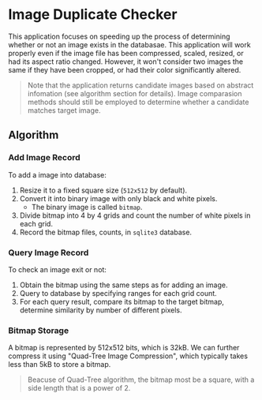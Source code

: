 # Image Duplicate Checker

This application focuses on speeding up the process of determining whether or not an image exists in the databasae. This application will work properly even if the image file has been compressed, scaled, resized, or had its aspect ratio changed. However, it won't consider two images the same if they have been cropped, or had their color significantly altered.

> Note that the application returns candidate images based on abstract infomation (see algorithm section for details). Image comparasion methods should still be employed to determine whether a candidate matches target image.

## Algorithm

### Add Image Record
To add a image into database:
1. Resize it to a fixed square size (`512x512` by default). 
2. Convert it into binary image with only black and white pixels.
   * The binary image is called `bitmap`.
3. Divide bitmap into 4 by 4 grids and count the number of white pixels in each grid. 
4. Record the bitmap files, counts, in `sqlite3` database.

### Query Image Record
To check an image exit or not:
1. Obtain the bitmap using the same steps as for adding an image.
2. Query to database by specifying ranges for each grid count.
3. For each query result, compare its bitmap to the target bitmap, determine similarity by number of different pixels.

### Bitmap Storage
A bitmap is represented by 512x512 bits, which is 32kB. We can further compress it using "Quad-Tree Image Compression", which typically takes less than 5kB to store a bitmap.
> Beacuse of Quad-Tree algorithm, the bitmap most be a square, with a side length that is a power of 2.